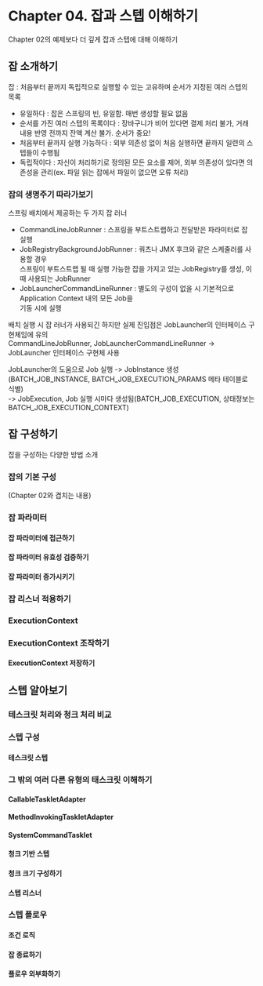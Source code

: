 # Chapter 04. 잡과 스텝 이해하기

Chapter 02의 예제보다 더 깊게 잡과 스텝에 대해 이해하기

## 잡 소개하기
잡 : 처음부터 끝까지 독립적으로 실행할 수 있는 고유하며 순서가 지정된 여러 스텝의 목록
- 유일하다 : 잡은 스프링의 빈, 유일함. 매번 생성할 필요 없음
- 순서를 가진 여러 스텝의 목록이다 : 장바구니가 비어 있다면 결제 처리 불가, 거래내용 반영 전까지 잔액 계산 불가. 순서가 중요!
- 처음부터 끝까지 실행 가능하다 : 외부 의존성 없이 처음 실행하면 끝까지 일련의 스텝들이 수행됨
- 독립적이다 : 자신이 처리하기로 정의된 모든 요소를 제어, 외부 의존성이 있다면 의존성을 관리(ex. 파일 읽는 잡에서 파일이 없으면 오류 처리)

### 잡의 생명주기 따라가보기

스프링 배치에서 제공하는 두 가지 잡 러너
- CommandLineJobRunner : 스프링을 부트스트랩하고 전달받은 파라미터로 잡 실행
- JobRegistryBackgroundJobRunner : 쿼츠나 JMX 후크와 같은 스케줄러를 사용할 경우  
스프링이 부트스트랩 될 때 실행 가능한 잡을 가지고 있는 JobRegistry를 생성, 이때 사용되는 JobRunner
- JobLauncherCommandLineRunner : 별도의 구성이 없을 시 기본적으로 Application Context 내의 모든 Job을  
기동 시에 실행

배치 실행 시 잡 러너가 사용되긴 하지만 실제 진입점은 JobLauncher의 인터페이스 구현체임에 유의  
CommandLineJobRunner, JobLauncherCommandLineRunner -> JobLauncher 인터페이스 구현체 사용  

JobLauncher의 도움으로 Job 실행 -> JobInstance 생성(BATCH_JOB_INSTANCE, BATCH_JOB_EXECUTION_PARAMS 메타 테이블로 식별)  
-> JobExecution, Job 실행 시마다 생성됨(BATCH_JOB_EXECUTION, 상태정보는 BATCH_JOB_EXECUTION_CONTEXT)  

## 잡 구성하기
잡을 구성하는 다양한 방법 소개

### 잡의 기본 구성
(Chapter 02와 겹치는 내용)

### 잡 파라미터

#### 잡 파라미터에 접근하기
#### 잡 파라미터 유효성 검증하기
#### 잡 파라미터 증가시키기

### 잡 리스너 적용하기

### ExecutionContext

### ExecutionContext 조작하기
#### ExecutionContext 저장하기

## 스텝 알아보기

### 테스크릿 처리와 청크 처리 비교
### 스텝 구성
#### 테스크릿 스텝

### 그 밖의 여러 다른 유형의 태스크릿 이해하기
#### CallableTaskletAdapter
#### MethodInvokingTaskletAdapter
#### SystemCommandTasklet
#### 청크 기반 스텝
#### 청크 크기 구성하기
#### 스텝 리스너

### 스텝 플로우
#### 조건 로직
#### 잡 종료하기
#### 플로우 외부화하기
